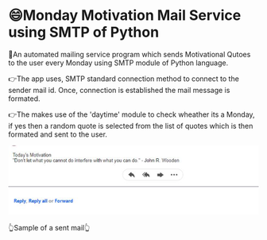 # 😄Monday Motivation Mail Service using SMTP of Python

🌟An automated mailing service program which sends Motivational Qutoes to the user every Monday using SMTP module of Python language.

👉The app uses, SMTP standard connection method to connect to the sender mail id. Once, connection is established the mail message is formated.

👉The makes use of the 'daytime' module to check wheather its a Monday, if yes then a random quote is selected from the list of quotes which is then
formated and sent to the user.

![Sample mail sent](https://github.com/bellaryyash23/Monday_motivation_SMTP/blob/master/sample.JPG?raw=true)

👆Sample of a sent mail👆
